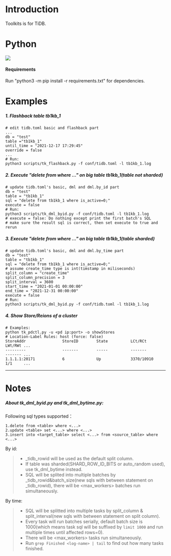 # Introduction
Toolkits is for TiDB. 

# Python
![](https://img.shields.io/static/v1?label=Python&message=3.6&color=green&?style=for-the-badge)

#### Requirements 
Run "python3 -m pip install -r requirements.txt" for dependencies.

# Examples
##### 1. Flashback table tb1kb_1
```
# edit tidb.toml basic and flashback part
...
db = "test"
table ="tb1kb_1"
until_time = "2021-12-17 17:29:45"
override = false
...
# Run:
python3 scripts/tk_flashback.py -f conf/tidb.toml -l tb1kb_1.log
```
##### 2. Execute "delete from where ..." on big table tb1kb_1(table not sharded)
```
# update tidb.toml's basic, dml and dml.by_id part
db = "test"
table = "tb1kb_1"
sql = "delete from tb1kb_1 where is_active=0;"
execute = false
# Run:
python3 scripts/tk_dml_byid.py -f conf/tidb.toml -l tb1kb_1.log
# execute = false: Do nothing except print the first batch's SQL 
# make sure the result sql is correct, then set execute to true and rerun
```
##### 3. Execute "delete from where ..." on big table tb1kb_1(table sharded)
```
# update tidb.toml's basic, dml and dml.by_time part
db = "test"
table = "tb1kb_1"
sql = "delete from tb1kb_1 where is_active=0;"
# assume create_time type is int(timstamp in miliseconds)
split_column = "create_time"
split_column_precision = 3
split_interval = 3600
start_time = "2021-01-01 00:00:00"
end_time = "2021-12-31 00:00:00"
execute = false
# Run:
python3 scripts/tk_dml_byid.py -f conf/tidb.toml -l tb1kb_1.log
```
##### 4. Show Store/Reions of a cluster
```
# Examples:
python tk_pdctl.py -u <pd ip:port> -o showStores
# Location-Label Rules: host (force: false)
StoreAddr                StoreID        State          LCt/RCt        LWt/RWt ...
---------                -------        -----          -------        ------- ...
1.1.1.1:20171            6              Up             3370/10910     1/1     ... 
```
---
# Notes
##### About tk_dml_byid.py and tk_dml_bytime.py:
Following sql types supported：
```
1.delete from <table> where <...>
2.update <table> set <...> where <...>
3.insert into <target_table> select <...> from <source_table> where <...>
```
By id:
>* _tidb_rowid will be used as the default split column.
>* If table was sharded(SHARD_ROW_ID_BITS or auto_random used), use tk_dml_bytime instead.
>* SQL will be splited into multiple batches by _tidb_rowid&batch_size(new sqls with between statement on _tidb_rowid), there will be <max_workers> batches run simultaneously.

By time:
>* SQL will be splitted into multiple tasks by split_column & split_interval(new sqls with between statement on split column).
>* Every task will run batches serially, default batch size is 1000(which means task sql will be suffixed by `limit 1000` and run multiple times until affected rows=0).
>* There will be <max_workers> tasks run simultaneously.
>* Run `grep Finished <log-name> | tail` to find out how many tasks finished.